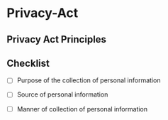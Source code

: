 # Privacy-Act

## Privacy Act Principles

## Checklist

-[ ] Purpose of the collection of personal information

-[ ] Source of personal information

-[ ] Manner of collection of personal information
